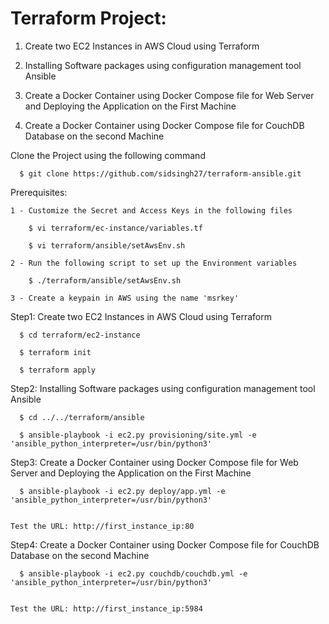 
# Terraform Project:

1)	Create two EC2 Instances in AWS Cloud using Terraform

2) Installing Software packages using configuration management tool Ansible

3) Create a Docker Container using Docker Compose file for Web Server and Deploying the Application on the First Machine

4) Create a Docker Container using Docker Compose file for CouchDB Database on the second Machine


  Clone the Project using the following command

      $ git clone https://github.com/sidsingh27/terraform-ansible.git

Prerequisites:

    1 - Customize the Secret and Access Keys in the following files
      
        $ vi terraform/ec-instance/variables.tf
        
        $ vi terraform/ansible/setAwsEnv.sh
    
    2 - Run the following script to set up the Environment variables
    
        $ ./terraform/ansible/setAwsEnv.sh
        
    3 - Create a keypain in AWS using the name 'msrkey'

Step1: Create two EC2 Instances in AWS Cloud using Terraform

      $ cd terraform/ec2-instance
  
      $ terraform init
  
      $ terraform apply
  

Step2: Installing Software packages using configuration management tool Ansible

      $ cd ../../terraform/ansible
  
      $ ansible-playbook -i ec2.py provisioning/site.yml -e 'ansible_python_interpreter=/usr/bin/python3'
  
Step3: Create a Docker Container using Docker Compose file for Web Server and Deploying the Application on the First Machine

      $ ansible-playbook -i ec2.py deploy/app.yml -e 'ansible_python_interpreter=/usr/bin/python3'
  
  
    Test the URL: http://first_instance_ip:80

Step4: Create a Docker Container using Docker Compose file for CouchDB Database on the second Machine

      $ ansible-playbook -i ec2.py couchdb/couchdb.yml -e 'ansible_python_interpreter=/usr/bin/python3'
  
  
    Test the URL: http://first_instance_ip:5984
